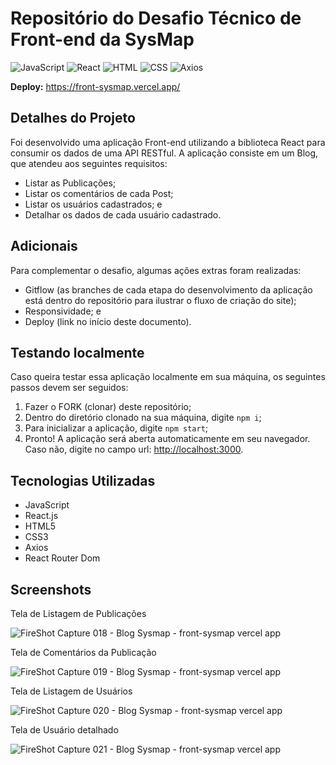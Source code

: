 <h1>Repositório do Desafio Técnico de Front-end da SysMap</h1>

![JavaScript](https://img.shields.io/badge/JavaScript-F7DF1E.svg?style=for-the-badge&logo=JavaScript&logoColor=black)
![React](https://img.shields.io/badge/React-61DAFB.svg?style=for-the-badge&logo=React&logoColor=black)
![HTML](https://img.shields.io/badge/HTML5-E34F26.svg?style=for-the-badge&logo=HTML5&logoColor=white)
![CSS](https://img.shields.io/badge/CSS3-1572B6.svg?style=for-the-badge&logo=CSS3&logoColor=white)
![Axios](https://img.shields.io/badge/Axios-5A29E4.svg?style=for-the-badge&logo=Axios&logoColor=white)

__Deploy:__ <https://front-sysmap.vercel.app/>

<h2>Detalhes do Projeto</h2>
Foi desenvolvido uma aplicação Front-end utilizando a biblioteca React para consumir os dados de uma API RESTful. A aplicação consiste em um Blog, que atendeu aos seguintes requisitos:

- Listar as Publicações;
- Listar os comentários de cada Post;
- Listar os usuários cadastrados; e
- Detalhar os dados de cada usuário cadastrado.

<h2>Adicionais</h2>
Para complementar o desafio, algumas ações extras foram realizadas:

- Gitflow (as branches de cada etapa do desenvolvimento da aplicação está dentro do repositório para ilustrar o fluxo de criação do site);
- Responsividade; e
- Deploy (link no início deste documento).

<h2>Testando localmente</h2>
Caso queira testar essa aplicação localmente em sua máquina, os seguintes passos devem ser seguidos:

1. Fazer o FORK (clonar) deste repositório;
2. Dentro do diretório clonado na sua máquina, digite `npm i`;
3. Para inicializar a aplicação, digite `npm start`;
4.  Pronto! A aplicação será aberta automaticamente em seu navegador. Caso não, digite no campo url: <http://localhost:3000>.


<h2>Tecnologias Utilizadas</h2>

- JavaScript
- React.js
- HTML5
- CSS3
- Axios
- React Router Dom

<h2>Screenshots</h2>

Tela de Listagem de Publicações

![FireShot Capture 018 - Blog Sysmap - front-sysmap vercel app](https://user-images.githubusercontent.com/99758987/204156160-fdc7b2ed-1f42-4158-a62d-17f022a9af8b.png)

Tela de Comentários da Publicação

![FireShot Capture 019 - Blog Sysmap - front-sysmap vercel app](https://user-images.githubusercontent.com/99758987/204156268-5405df34-1bad-404d-aef0-3b9d75e3f6b8.png)

Tela de Listagem de Usuários

![FireShot Capture 020 - Blog Sysmap - front-sysmap vercel app](https://user-images.githubusercontent.com/99758987/204156270-ee0f4ad8-247b-4a3c-8c0e-6b9b6ee51d5f.png)

Tela de Usuário detalhado

![FireShot Capture 021 - Blog Sysmap - front-sysmap vercel app](https://user-images.githubusercontent.com/99758987/204156271-a0290c8f-7fab-4ce0-85e5-96fdfb3024ad.png)
